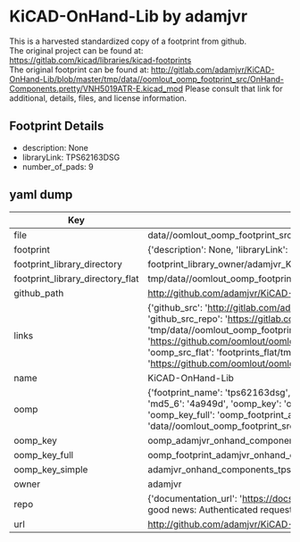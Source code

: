 # KiCAD-OnHand-Lib by adamjvr  
This is a harvested standardized copy of a footprint from github.  
The original project can be found at:  
https://gitlab.com/kicad/libraries/kicad-footprints  
The original footprint can be found at:
http://gitlab.com/adamjvr/KiCAD-OnHand-Lib/blob/master/tmp/data//oomlout_oomp_footprint_src/OnHand-Components.pretty/VNH5019ATR-E.kicad_mod
Please consult that link for additional, details, files, and license information.  
## Footprint Details
* description: None  
* libraryLink: TPS62163DSG  
* number_of_pads: 9  
## yaml dump  
| Key | Value |  
| --- | --- |  
| file | data//oomlout_oomp_footprint_src/KiCAD-OnHand-Lib/OnHand-Components.pretty/TPS62163DSG.kicad_mod |  
| footprint | {'description': None, 'libraryLink': 'TPS62163DSG', 'number_of_pads': 9} |  
| footprint_library_directory | footprint_library_owner/adamjvr_KiCAD-OnHand-Lib |  
| footprint_library_directory_flat | tmp/data//oomlout_oomp_footprint_src/footprints_flat/adamjvr_onhand_components_tps62163dsg/working |  
| github_path | http://github.com/adamjvr/KiCAD-OnHand-Lib/blob/master/tmp/data//oomlout_oomp_footprint_src/OnHand-Components.pretty/TPS62163DSG.kicad_mod |  
| links | {'github_src': 'http://gitlab.com/adamjvr/KiCAD-OnHand-Lib/blob/master/tmp/data//oomlout_oomp_footprint_src/OnHand-Components.pretty/VNH5019ATR-E.kicad_mod', 'github_src_repo': 'https://gitlab.com/kicad/libraries/kicad-footprints', 'oomp_bot': 'tmp/data//oomlout_oomp_footprint_src/footprints/adamjvr_onhand_components_tps62163dsg/working', 'oomp_bot_github': 'https://github.com/oomlout/oomlout_oomp_footprint_bot/tree/main/tmp/data//oomlout_oomp_footprint_src/footprints/adamjvr_onhand_components_tps62163dsg/working', 'oomp_src_flat': 'footprints_flat/tmp/data//oomlout_oomp_footprint_src/footprints_flat/adamjvr_onhand_components_tps62163dsg/working', 'oomp_src_flat_github': 'https://github.com/oomlout/oomlout_oomp_footprint_src/tree/main/tmp/data//oomlout_oomp_footprint_src/footprints_flat/adamjvr_onhand_components_tps62163dsg/working'} |  
| name | KiCAD-OnHand-Lib |  
| oomp | {'footprint_name': 'tps62163dsg', 'library_name': 'onhand_components', 'md5': '4a949d376ca8831c11d7fec1bf42b734', 'md5_10': '4a949d376c', 'md5_5': '4a949', 'md5_6': '4a949d', 'oomp_key': 'oomp_adamjvr_onhand_components_tps62163dsg', 'oomp_key_extra': 'oomp_footprint_adamjvr_onhand_components_tps62163dsg', 'oomp_key_full': 'oomp_footprint_adamjvr_onhand_components_tps62163dsg_4a949d', 'oomp_key_simple': 'adamjvr_onhand_components_tps62163dsg', 'original_filename': 'data//oomlout_oomp_footprint_src/KiCAD-OnHand-Lib/OnHand-Components.pretty/TPS62163DSG.kicad_mod', 'owner_name': 'adamjvr'} |  
| oomp_key | oomp_adamjvr_onhand_components_tps62163dsg |  
| oomp_key_full | oomp_footprint_adamjvr_onhand_components_tps62163dsg |  
| oomp_key_simple | adamjvr_onhand_components_tps62163dsg |  
| owner | adamjvr |  
| repo | {'documentation_url': 'https://docs.github.com/rest/overview/resources-in-the-rest-api#rate-limiting', 'message': "API rate limit exceeded for 84.66.142.224. (But here's the good news: Authenticated requests get a higher rate limit. Check out the documentation for more details.)"} |  
| url | http://github.com/adamjvr/KiCAD-OnHand-Lib |  

